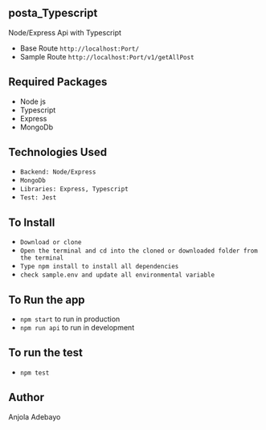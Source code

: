 ## posta_Typescript
Node/Express Api with Typescript
* Base Route `http://localhost:Port/`
* Sample Route `http://localhost:Port/v1/getAllPost`

## Required Packages
* Node js
* Typescript
* Express
* MongoDb

## Technologies Used
* `Backend: Node/Express`
* `MongoDb`
* `Libraries: Express, Typescript`
* `Test: Jest`

## To Install
* `Download or clone`
* `Open the terminal and cd into the cloned or downloaded folder from the terminal`
* `Type npm install to install all dependencies`
* `check sample.env and update all environmental variable`

## To Run the app
* `npm start` to run in production
* `npm run api` to run in development

## To run the test
* `npm test`

## Author
Anjola Adebayo
